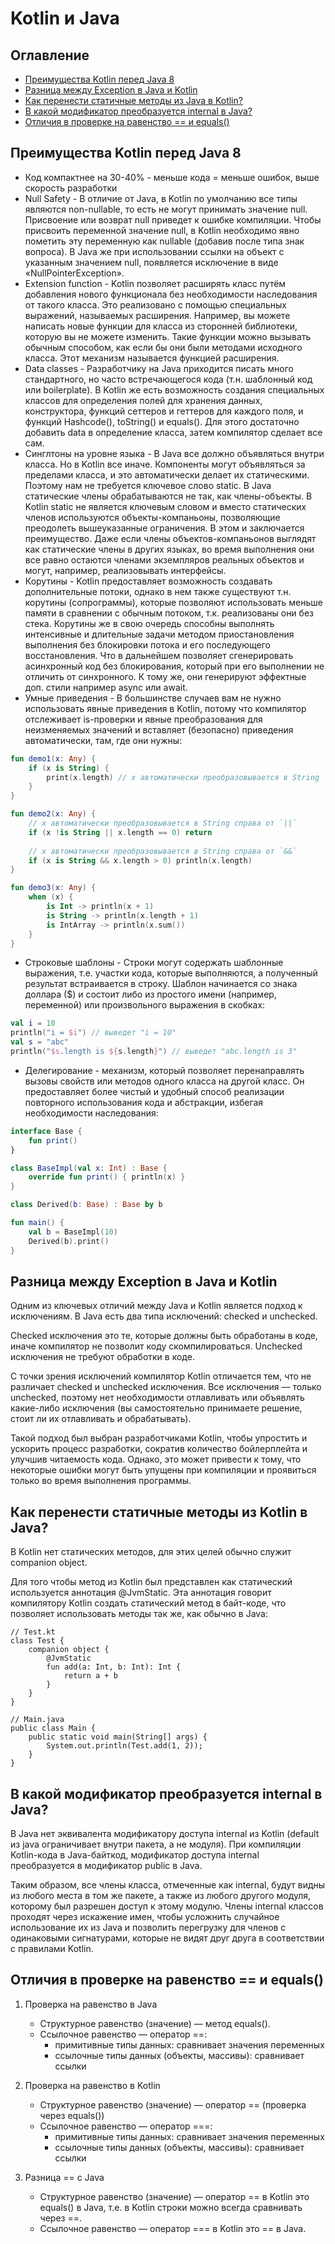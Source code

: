 # Kotlin и Java
## Оглавление
- [Преимущества Kotlin перед Java 8](#преимущества-kotlin-перед-java-8)
- [Разница между Exception в Java и Kotlin](#разница-между-exception-в-java-и-kotlin)
- [Как перенести статичные методы из Java в Kotlin?](#как-перенести-статичные-методы-из-java-в-kotlin)
- [В какой модификатор преобразуется internal в Java?](#в-какой-модификатор-преобразуется-internal-в-java)
- [Отличия в проверке на равенство == и equals()](#отличия-в-проверке-на-равенство--и-equals)
## Преимущества Kotlin перед Java 8
- Код компактнее на 30-40% - меньше кода = меньше ошибок, выше скорость разработки
- Null Safety - В отличие от Java, в Kotlin по умолчанию все типы являются non-nullable, то есть не могут принимать
значение null. Присвоение или возврат null приведет к ошибке компиляции. Чтобы присвоить переменной значение null, 
в Kotlin необходимо явно пометить эту переменную как nullable (добавив после типа знак вопроса). В Java же при
использовании ссылки на объект с указанным значением null, появляется исключение в виде «NullPointerException».
- Extension function - Kotlin позволяет расширять класс путём добавления нового функционала без необходимости 
наследования от такого класса. Это реализовано с помощью специальных выражений, называемых расширения. Например, вы 
можете написать новые функции для класса из сторонней библиотеки, которую вы не можете изменить. Такие функции можно
вызывать обычным способом, как если бы они были методами исходного класса. Этот механизм называется функцией расширения.
- Data classes - Разработчику на Java приходится писать много стандартного, но часто встречающегося кода (т.н. шаблонный
код или boilerplate). В Kotlin же есть возможность создания специальных классов для определения полей для хранения
данных, конструктора, функций сеттеров и геттеров для каждого поля, и функций Hashcode(), toString() и equals(). Для 
этого достаточно добавить data в определение класса, затем компилятор сделает все сам.
- Синглтоны на уровне языка - В Java все должно объявляться внутри класса. Но в Kotlin все иначе. Компоненты могут
объявляться за пределами класса, и это автоматически делает их статическими. Поэтому нам не требуется ключевое слово
static. В Java статические члены обрабатываются не так, как члены-объекты. В Kotlin static не является ключевым словом и
вместо статических членов используются объекты-компаньоны, позволяющие преодолеть вышеуказанные ограничения. В этом и
заключается преимущество. Даже если члены объектов-компаньонов выглядят как статические члены в других языках, во время
выполнения они все равно остаются членами экземпляров реальных объектов и могут, например, реализовывать интерфейсы.
- Корутины - Kotlin предоставляет возможность создавать дополнительные потоки, однако в нем также существуют т.н. 
корутины (сопрограммы), которые позволяют использовать меньше памяти в сравнении с обычным потоком, т.к. реализованы
они без стека. Корутины же в свою очередь способны выполнять интенсивные и длительные задачи методом приостановления 
выполнения без блокировки потока и его последующего восстановления. Что в дальнейшем позволяет сгенерировать 
асинхронный код без блокирования, который при его выполнении не отличить от синхронного. К тому же, они генерируют
эффектные доп. стили например async или await.
- Умные приведения - В большинстве случаев вам не нужно использовать явные приведения в Kotlin, потому что компилятор
отслеживает is-проверки и явные преобразования для неизменяемых значений и вставляет (безопасно) приведения 
автоматически, там, где они нужны:
```kotlin
fun demo1(x: Any) {
    if (x is String) {
        print(x.length) // x автоматически преобразовывается в String
    }
}

fun demo2(x: Any) {
    // x автоматически преобразовывается в String справа от `||`
    if (x !is String || x.length == 0) return
    
    // x автоматически преобразовывается в String справа от `&&`
    if (x is String && x.length > 0) println(x.length)
}

fun demo3(x: Any) {
    when (x) {
        is Int -> println(x + 1)
        is String -> println(x.length + 1)
        is IntArray -> println(x.sum())
    }
}
```
- Строковые шаблоны - Строки могут содержать шаблонные выражения, т.е. участки кода, которые выполняются, а полученный
результат встраивается в строку. Шаблон начинается со знака доллара ($) и состоит либо из простого имени 
(например, переменной) или произвольного выражения в скобках:
```kotlin
val i = 10
println("i = $i") // выведет "i = 10"
val s = "abc"
println("$s.length is ${s.length}") // выведет "abc.length is 3"
```
- Делегирование - механизм, который позволяет перенаправлять вызовы свойств или методов одного класса на другой класс. 
Он предоставляет более чистый и удобный способ реализации повторного использования кода и абстракции, избегая 
необходимости наследования:
```kotlin
interface Base {
    fun print()
}

class BaseImpl(val x: Int) : Base {
    override fun print() { println(x) }
}

class Derived(b: Base) : Base by b

fun main() {
    val b = BaseImpl(10)
    Derived(b).print()
}
```
## Разница между Exception в Java и Kotlin
Одним из ключевых отличий между Java и Kotlin является подход к исключениям. В Java есть два типа исключений: checked 
и unchecked.

Checked исключения это те, которые должны быть обработаны в коде, иначе компилятор не позволит коду скомпилироваться.
Unchecked исключения не требуют обработки в коде.

С точки зрения исключений компилятор Kotlin отличается тем, что не различает checked и unchecked исключения.
Все исключения — только unchecked, поэтому нет необходимости отлавливать или объявлять какие-либо исключения (вы
самостоятельно принимаете решение, стоит ли их отлавливать и обрабатывать).

Такой подход был выбран разработчиками Kotlin, чтобы упростить и ускорить процесс разработки, сократив количество
бойлерплейта и улучшив читаемость кода. Однако, это может привести к тому, что некоторые ошибки могут быть упущены при
компиляции и проявиться только во время выполнения программы.
## Как перенести статичные методы из Kotlin в Java?
В Kotlin нет статических методов, для этих целей обычно служит companion object.

Для того чтобы метод из Kotlin был представлен как статический используется аннотация @JvmStatic. Эта аннотация говорит
компилятору Kotlin создать статический метод в байт-коде, что позволяет использовать методы так же, как обычно в Java:
```
// Test.kt
class Test {
    companion object {
        @JvmStatic
        fun add(a: Int, b: Int): Int {
            return a + b
        }
    }
}

// Main.java
public class Main {
    public static void main(String[] args) {
        System.out.println(Test.add(1, 2));
    }
}
```
## В какой модификатор преобразуется internal в Java?
В Java нет эквивалента модификатору доступа internal из Kotlin (default из java ограничивает внутри пакета, а не 
модуля). При компиляции Kotlin-кода в Java-байткод, модификатор доступа internal преобразуется в модификатор public в 
Java.

Таким образом, все члены класса, отмеченные как internal, будут видны из любого места в том же пакете, а также из
любого другого модуля, которому был разрешен доступ к этому модулю. Члены internal классов проходят через искажение
имен, чтобы усложнить случайное использование их из Java и позволить перегрузку для членов с одинаковыми сигнатурами, 
которые не видят друг друга в соответствии с правилами Kotlin.
## Отличия в проверке на равенство == и equals()
1. Проверка на равенство в Java
   - Структурное равенство (значение) — метод equals().
   - Ссылочное равенство — оператор ==: 
     - примитивные типы данных: сравнивает значения переменных
     - ссылочные типы данных (объекты, массивы): сравнивает ссылки

2. Проверка на равенство в Kotlin
   - Структурное равенство (значение) — оператор == (проверка через equals())
   - Ссылочное равенство — оператор ===:
     - примитивные типы данных: сравнивает значения переменных
     - ссылочные типы данных (объекты, массивы): сравнивает ссылки

3. Разница == с Java
   - Структурное равенство (значение) — оператор == в Kotlin это equals() в Java, т.е. в Kotlin строки можно всегда 
   сравнивать через ==.
   - Ссылочное равенство — оператор === в Kotlin это == в Java.
